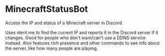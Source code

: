# MinecraftStatusBot
Access the IP and status of a Minecraft server in Discord.

Uses ident.me to find the current IP and reports it in the Discord server if it changes. Good for people who don't want/can't use a DDNS service instead.
Also features rich presence and other commands to see info about the server, like how many people are playing.
